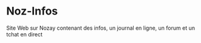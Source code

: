 # Noz-Infos
Site Web sur Nozay contenant des infos, un journal en ligne, un forum et un tchat en direct
